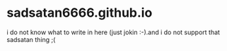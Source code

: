 # sadsatan6666.github.io
i do not know what to write in here (just jokin :-).and i do not support that sadsatan thing ;(
